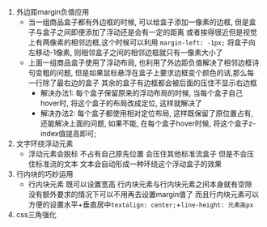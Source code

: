1. 外边距margin负值应用
    - 当一组商品盒子都有外边框的时候, 可以给盒子添加一像素的边框, 但是盒子与盒子之间即便添加了浮动还是会有一定的距离 或者挨得很近但是视觉上有两像素的相邻边框,这个时候可以利用
    `margin-left: -1px;` 将盒子向左移动-1像素, 则相邻盒子之间的相邻边框就只有一像素大小了
    - 上面一组商品盒子使用了浮动布局, 也利用了外边距负值解决了相邻边框诗句变粗的问题, 但是如果鼠标悬浮在盒子上要求边框变个颜色的话,那么每一行除了最右边的盒子 其余的盒子有边框都会被后面的压住不显示右边框
        - 解决办法1: 每个盒子保留原来的浮动布局的时候, 当每个盒子自己hover时, 将这个盒子的布局改成定位, 这样就解决了
        - 解决办法2: 每个盒子都使用相对定位布局, 这样既保留了原位置占有, 还能解决上面的问题, 如果不能, 在每个盒子hover时候, 将这个盒子z-index值提高即可;
2. 文字环绕浮动元素
    - 浮动元素会脱标 不占有自己原先位置 会压住其他标准流盒子 但是不会压住标准流的文本 文本会自动形成一种环绕这个浮动盒子的效果
3. 行内块的巧妙运用
    - 行内块元素 既可以设置宽高 行内块元素与行内块元素之间本身就有空隙 没有额外要求的情况下可以不用再去设置margin值了   而且行内块元素可以方便的设置水平+垂直居中`textalign: center;`+`line-height: 元素高px`
4. css三角强化
    
